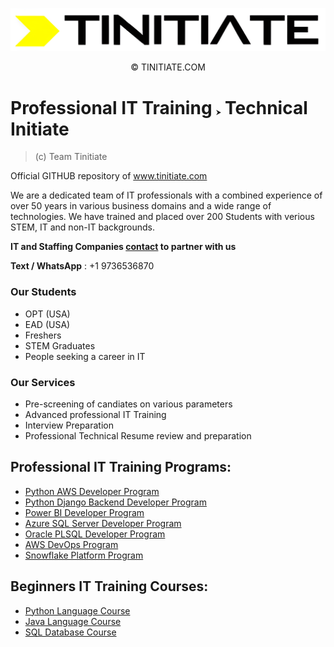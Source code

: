 ![TINITIATE Logo](./tinitiate_white_bg_black_fg.png)
<p align="center">&copy; TINITIATE.COM</p>

# Professional IT Training <span style='font-size:10px;'>&#11166;</span> Technical Initiate
> (c) Team Tinitiate

Official GITHUB repository of www.tinitiate.com

We are a dedicated team of IT professionals with a combined experience of over 50 years in various business domains and a wide range of technologies.
We have trained and placed over 200 Students with verious STEM, IT and non-IT backgrounds.

**IT and Staffing Companies [contact](https://docs.google.com/forms/d/e/1FAIpQLScuroC1zbuJWniiGF3spFQELdZPOrWtQ3R1pPKSgfSJoZjkNA/viewform) to partner with us**

**Text / WhatsApp** : +1 9736536870

### Our Students
* OPT (USA)
* EAD (USA)
* Freshers
* STEM Graduates
* People seeking a career in IT

### Our Services
* Pre-screening of candiates on various parameters
* Advanced professional IT Training
* Interview Preparation
* Professional Technical Resume review and preparation

## Professional IT Training Programs:
- [Python AWS Developer Program](https://www.tinitiate.com/it-training/python-aws-developer)
- [Python Django Backend Developer Program](https://www.tinitiate.com/it-training/python-django-backend-developer)
- [Power BI Developer Program](https://www.tinitiate.com/it-training/powerbi-developer)
- [Azure SQL Server Developer Program](https://www.tinitiate.com/it-training/azure-sql-server-developer)
- [Oracle PLSQL Developer Program](https://www.tinitiate.com/it-training/oracle-plsql-developer)
- [AWS DevOps Program](https://www.tinitiate.com/it-training/aws-devops)
- [Snowflake Platform Program](https://www.tinitiate.com/it-training/snowflake-platform)

## Beginners IT Training Courses:
- [Python Language Course](https://www.tinitiate.com/beginners-it-training/python-language)
- [Java Language Course](https://www.tinitiate.com/beginners-it-training/java-language)
- [SQL Database Course](https://www.tinitiate.com/beginners-it-training/sql-database)